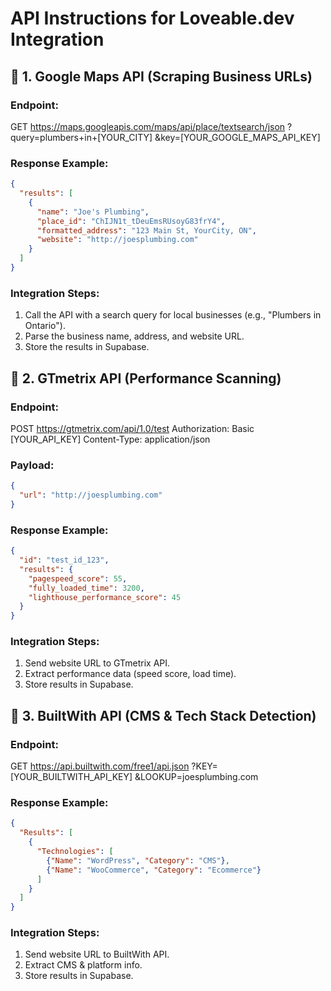 
# API Instructions for Loveable.dev Integration

## 🚀 1. Google Maps API (Scraping Business URLs)
### Endpoint:

GET https://maps.googleapis.com/maps/api/place/textsearch/json
?query=plumbers+in+[YOUR_CITY]
&key=[YOUR_GOOGLE_MAPS_API_KEY]

### Response Example:
```json
{
  "results": [
    {
      "name": "Joe's Plumbing",
      "place_id": "ChIJN1t_tDeuEmsRUsoyG83frY4",
      "formatted_address": "123 Main St, YourCity, ON",
      "website": "http://joesplumbing.com"
    }
  ]
}
```

### Integration Steps:
1. Call the API with a search query for local businesses (e.g., "Plumbers in Ontario").
2. Parse the business name, address, and website URL.
3. Store the results in Supabase.

## 🚀 2. GTmetrix API (Performance Scanning)

### Endpoint:

POST https://gtmetrix.com/api/1.0/test
Authorization: Basic [YOUR_API_KEY]
Content-Type: application/json

### Payload:

```json
{
  "url": "http://joesplumbing.com"
}
```

### Response Example:

```json
{
  "id": "test_id_123",
  "results": {
    "pagespeed_score": 55,
    "fully_loaded_time": 3200,
    "lighthouse_performance_score": 45
  }
}
```

### Integration Steps:
1. Send website URL to GTmetrix API.
2. Extract performance data (speed score, load time).
3. Store results in Supabase.

## 🚀 3. BuiltWith API (CMS & Tech Stack Detection)

### Endpoint:

GET https://api.builtwith.com/free1/api.json
?KEY=[YOUR_BUILTWITH_API_KEY]
&LOOKUP=joesplumbing.com

### Response Example:

```json
{
  "Results": [
    {
      "Technologies": [
        {"Name": "WordPress", "Category": "CMS"},
        {"Name": "WooCommerce", "Category": "Ecommerce"}
      ]
    }
  ]
}
```

### Integration Steps:
1. Send website URL to BuiltWith API.
2. Extract CMS & platform info.
3. Store results in Supabase.
